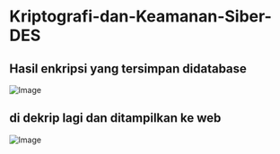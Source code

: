 ﻿# Kriptografi-dan-Keamanan-Siber-DES

## Hasil enkripsi yang tersimpan didatabase
![Image](https://github.com/user-attachments/assets/59e08f8e-3f80-43e3-a7f2-ac8ef09fcc0b)

## di dekrip lagi dan ditampilkan ke web
![Image](https://github.com/user-attachments/assets/5009dfac-7c9e-4286-ac8c-533cedebca87)
